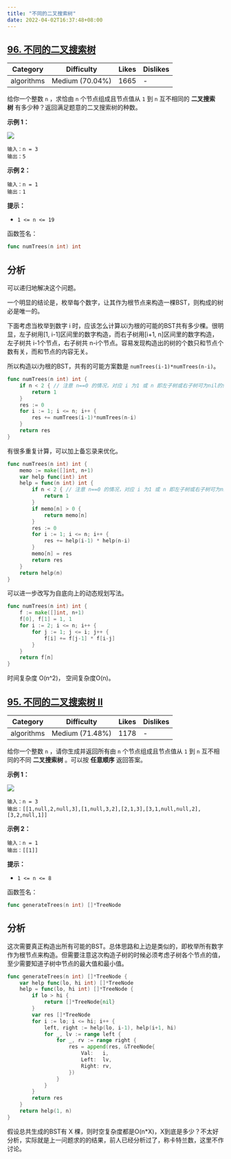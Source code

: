 ```yaml
---
title: "不同的二叉搜索树"
date: 2022-04-02T16:37:48+08:00
---
```

## [96. 不同的二叉搜索树](https://leetcode-cn.com/problems/unique-binary-search-trees/description/ "https://leetcode-cn.com/problems/unique-binary-search-trees/description/")

| Category | Difficulty | Likes | Dislikes |
| --- | --- | --- | --- |
| algorithms | Medium (70.04%) | 1665 | -   |

给你一个整数 `n` ，求恰由 `n` 个节点组成且节点值从 `1` 到 `n` 互不相同的 **二叉搜索树** 有多少种？返回满足题意的二叉搜索树的种数。

**示例 1：**

![](https://assets.leetcode.com/uploads/2021/01/18/uniquebstn3.jpg)

```
输入：n = 3
输出：5
```

**示例 2：**

```
输入：n = 1
输出：1
```

**提示：**

- `1 <= n <= 19`

函数签名：

```go
func numTrees(n int) int
```

## 分析

可以递归地解决这个问题。

一个明显的结论是，枚举每个数字，让其作为根节点来构造一棵BST，则构成的树必是唯一的。

下面考虑当枚举到数字 i 时，应该怎么计算以i为根的可能的BST共有多少棵。很明显，左子树用[1, i-1]区间里的数字构造，而右子树用[i+1, n]区间里的数字构造，左子树共 i-1个节点，右子树共 n-i个节点。容易发现构造出的树的个数只和节点个数有关，而和节点的内容无关。

所以构造以i为根的BST，共有的可能方案数是 `numTrees(i-1)*numTrees(n-i)`。

```go
func numTrees(n int) int {
    if n < 2 { // 注意 n==0 的情况，对应 i 为1 或 n 即左子树或右子树可为nil的情况
        return 1
    }
    res := 0
    for i := 1; i <= n; i++ {
        res += numTrees(i-1)*numTrees(n-i)
    }
    return res
}
```

有很多重复计算，可以加上备忘录来优化。

```go
func numTrees(n int) int {
    memo := make([]int, n+1)
    var help func(int) int
    help = func(n int) int {
        if n < 2 { // 注意 n==0 的情况，对应 i 为1 或 n 即左子树或右子树可为nil的情况
            return 1
        }
        if memo[n] > 0 {
            return memo[n]
        }
        res := 0
        for i := 1; i <= n; i++ {
            res += help(i-1) * help(n-i)
        }
        memo[n] = res
        return res
    }
    return help(n)
}
```

可以进一步改写为自底向上的动态规划写法。

```go
func numTrees(n int) int {
    f := make([]int, n+1)
    f[0], f[1] = 1, 1
    for i := 2; i <= n; i++ {
        for j := 1; j <= i; j++ {
            f[i] += f[j-1] * f[i-j]
        }
    }
    return f[n]
}
```

时间复杂度 O(n^2)， 空间复杂度O(n)。

## [95. 不同的二叉搜索树 II](https://leetcode-cn.com/problems/unique-binary-search-trees-ii/description/ "https://leetcode-cn.com/problems/unique-binary-search-trees-ii/description/")

| Category | Difficulty | Likes | Dislikes |
| --- | --- | --- | --- |
| algorithms | Medium (71.48%) | 1178 | -   |

给你一个整数 `n` ，请你生成并返回所有由 `n` 个节点组成且节点值从 `1` 到 `n` 互不相同的不同 **二叉搜索树** 。可以按 **任意顺序** 返回答案。

**示例 1：**

![](https://assets.leetcode.com/uploads/2021/01/18/uniquebstn3.jpg)

```
输入：n = 3
输出：[[1,null,2,null,3],[1,null,3,2],[2,1,3],[3,1,null,null,2],[3,2,null,1]]
```

**示例 2：**

```
输入：n = 1
输出：[[1]]
```

**提示：**

- `1 <= n <= 8`

函数签名：

```go
func generateTrees(n int) []*TreeNode
```

## 分析

这次需要真正构造出所有可能的BST。总体思路和上边是类似的，即枚举所有数字作为根节点来构造。但需要注意这次构造子树的时候必须考虑子树各个节点的值，至少需要知道子树中节点的最大值和最小值。

```go
func generateTrees(n int) []*TreeNode {
    var help func(lo, hi int) []*TreeNode
    help = func(lo, hi int) []*TreeNode {
        if lo > hi {
            return []*TreeNode{nil}
        }
        var res []*TreeNode
        for i := lo; i <= hi; i++ {
            left, right := help(lo, i-1), help(i+1, hi)
            for _, lv := range left {
                for _, rv := range right {
                    res = append(res, &TreeNode{
                        Val:   i,
                        Left:  lv,
                        Right: rv,
                    })
                }
            }
        }
        return res
    }
    return help(1, n)
}
```

假设总共生成的BST有 X 棵，则时空复杂度都是O(n*X)，X到底是多少？不太好分析，实际就是上一问题求的的结果，前人已经分析过了，称卡特兰数，这里不作讨论。

